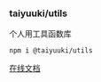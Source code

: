 ### taiyuuki/utils

个人用工具函数库

```shell
npm i @taiyuuki/utils
```
[在线文档](https://taiyuuki-utils.netlify.app)
